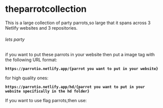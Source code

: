 # theparrotcollection
This is a large collection of party parrots,so large that it spans across 3 Netlify websites and 3 repositories.

###### lets party

if you want to put these parrots in your website then put a image tag with the following URL format:


**`https://parrotio.netlify.app/{parrot you want to put in your website}`**

for high quality ones:



**`https://parrotio.netlify.app/hd/{parrot you want to put in your website specifically in the hd folder}`**

If you want to use flag parrots,then use:


